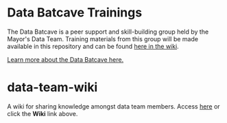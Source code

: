 # Data Batcave Trainings
The Data Batcave is a peer support and skill-building group held by the Mayor's Data Team. Training materials from this group will be made available in this repository and can be found [here in the wiki](https://github.com/CityOfLosAngeles/data-team-wiki/wiki).

[Learn more about the Data Batcave here.](https://github.com/CityOfLosAngeles/data-batcave-trainings/wiki/)

# data-team-wiki
A wiki for sharing knowledge amongst data team members. Access [here](https://github.com/CityOfLosAngeles/data-team-wiki/wiki) or click the **Wiki** link above.
